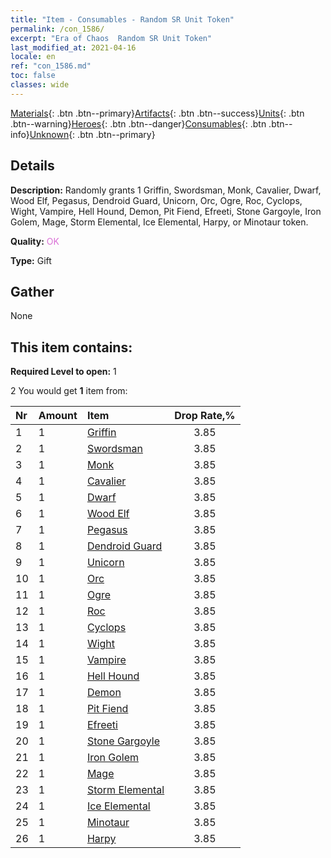 ```yaml
---
title: "Item - Consumables - Random SR Unit Token"
permalink: /con_1586/
excerpt: "Era of Chaos  Random SR Unit Token"
last_modified_at: 2021-04-16
locale: en
ref: "con_1586.md"
toc: false
classes: wide
---
```

 [Materials](/Items/){: .btn .btn--primary}[Artifacts](/Items/Artifacts/){: .btn .btn--success}[Units](/Items/Units/){: .btn .btn--warning}[Heroes](/Items/Heroes/){: .btn .btn--danger}[Consumables](/Items/Consumables/){: .btn .btn--info}[Unknown](/Items/Unknown/){: .btn .btn--primary}

## Details
 **Description:** Randomly grants 1 Griffin, Swordsman, Monk, Cavalier, Dwarf, Wood Elf, Pegasus, Dendroid Guard, Unicorn, Orc, Ogre, Roc, Cyclops, Wight, Vampire, Hell Hound, Demon, Pit Fiend, Efreeti, Stone Gargoyle, Iron Golem, Mage, Storm Elemental, Ice Elemental, Harpy, or Minotaur token.

 **Quality:** <span style="color: #DA70D6">OK</span>

 **Type:** Gift

## Gather

  None

## This item contains:

 **Required Level to open:** 1

 2 You would get **1** item  from:

  | Nr | Amount |     Item    | Drop Rate,% |
  |:---|:-------|:------------|:---------:|
  | 1 | 1 | [Griffin](/Items/unt_192/) | 3.85 | 
  | 2 | 1 | [Swordsman](/Items/unt_193/) | 3.85 | 
  | 3 | 1 | [Monk](/Items/unt_194/) | 3.85 | 
  | 4 | 1 | [Cavalier ](/Items/unt_195/) | 3.85 | 
  | 5 | 1 | [Dwarf](/Items/unt_200/) | 3.85 | 
  | 6 | 1 | [Wood Elf](/Items/unt_201/) | 3.85 | 
  | 7 | 1 | [Pegasus](/Items/unt_202/) | 3.85 | 
  | 8 | 1 | [Dendroid Guard](/Items/unt_203/) | 3.85 | 
  | 9 | 1 | [Unicorn](/Items/unt_204/) | 3.85 | 
  | 10 | 1 | [Orc](/Items/unt_219/) | 3.85 | 
  | 11 | 1 | [Ogre](/Items/unt_220/) | 3.85 | 
  | 12 | 1 | [Roc](/Items/unt_221/) | 3.85 | 
  | 13 | 1 | [Cyclops](/Items/unt_222/) | 3.85 | 
  | 14 | 1 | [Wight](/Items/unt_210/) | 3.85 | 
  | 15 | 1 | [Vampire](/Items/unt_211/) | 3.85 | 
  | 16 | 1 | [Hell Hound](/Items/unt_228/) | 3.85 | 
  | 17 | 1 | [Demon](/Items/unt_229/) | 3.85 | 
  | 18 | 1 | [Pit Fiend](/Items/unt_230/) | 3.85 | 
  | 19 | 1 | [Efreeti](/Items/unt_231/) | 3.85 | 
  | 20 | 1 | [Stone Gargoyle](/Items/unt_236/) | 3.85 | 
  | 21 | 1 | [Iron Golem](/Items/unt_237/) | 3.85 | 
  | 22 | 1 | [Mage](/Items/unt_238/) | 3.85 | 
  | 23 | 1 | [Storm Elemental](/Items/unt_263/) | 3.85 | 
  | 24 | 1 | [Ice Elemental](/Items/unt_264/) | 3.85 | 
  | 25 | 1 | [Minotaur](/Items/unt_248/) | 3.85 | 
  | 26 | 1 | [Harpy](/Items/unt_245/) | 3.85 | 
